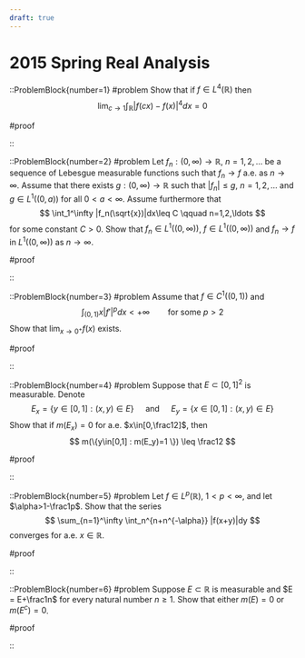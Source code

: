```yaml
---
draft: true
---
```


# 2015 Spring Real Analysis

::ProblemBlock{number=1}
#problem
Show that if $f\in L^4(\mathbb{R})$ then
$$
\lim_{c\to 1}\int_\mathbb{R} |f(cx)-f(x)|^4 dx = 0
$$

#proof

::

::ProblemBlock{number=2}
#problem
Let $f_n:(0,\infty)\to\mathbb{R}$, $n=1,2,\ldots$ be a sequence of Lebesgue measurable functions such that $f_n\to f$ a.e. as $n\to\infty$. Assume that there exists $g:(0,\infty)\to\mathbb{R}$ such that $|f_n|\leq g$, $n=1,2,\ldots$ and $g\in L^1((0,a))$ for all $0<a<\infty$. Assume furthermore that
$$
\int_1^\infty |f_n(\sqrt{x})|dx\leq C \qquad n=1,2,\ldots
$$
for some constant $C>0$. Show that $f_n\in L^1((0,\infty))$, $f\in L^1((0,\infty))$ and $f_n\to f$ in $L^1((0,\infty))$ as $n\to\infty$.

#proof

::

::ProblemBlock{number=3}
#problem
Assume that $f\in C^1((0,1))$ and
$$
\int_{(0,1)} x|f'|^p dx<+\infty \qquad \text{for some } p>2
$$
Show that $\lim_{x\to 0^+} f(x)$ exists.

#proof

::

::ProblemBlock{number=4}
#problem
Suppose that $E\subset[0,1]^2$ is measurable. Denote
$$
E_x = \{ y\in[0,1] : (x,y)\in E \} \quad\text{ and }\quad E_y = \{ x\in [0,1] : (x,y)\in E \}
$$
Show that if $m(E_x)=0$ for a.e. $x\in[0,\frac12]$, then
$$
m(\{y\in[0,1] : m(E_y)=1 \}) \leq \frac12
$$

#proof

::

::ProblemBlock{number=5}
#problem
Let $f\in L^p(\mathbb{R})$, $1<p<\infty$, and let $\alpha>1-\frac1p$. Show that the series
$$
\sum_{n=1}^\infty \int_n^{n+n^{-\alpha}} |f(x+y)|dy
$$
converges for a.e. $x\in\mathbb{R}$.

#proof

::

::ProblemBlock{number=6}
#problem
Suppose $E\subset \mathbb{R}$ is measurable and $E = E+\frac1n$ for every natural number $n\geq 1$. Show that either $m(E)=0$ or $m(E^c)=0$.

#proof

::